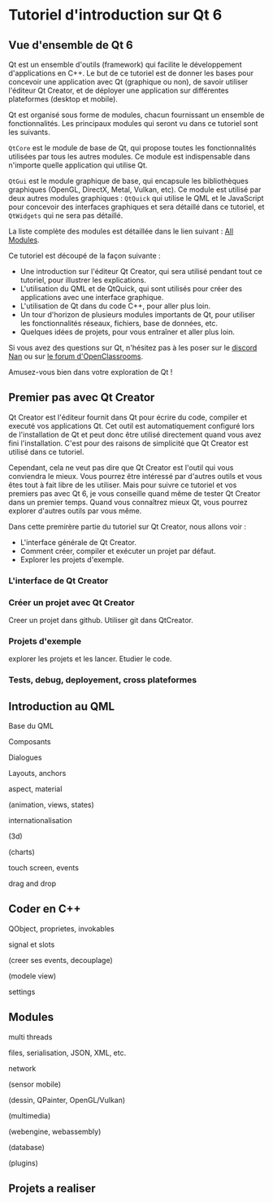 
# Tutoriel d'introduction sur Qt 6

## Vue d'ensemble de Qt 6

Qt est un ensemble d'outils (framework) qui facilite le développement d'applications en C++. Le but de ce tutoriel est
de donner les bases pour concevoir une application avec Qt (graphique ou non), de savoir utiliser l'éditeur Qt Creator,
et de déployer une application sur différentes plateformes (desktop et mobile).

Qt est organisé sous forme de modules, chacun fournissant un ensemble de fonctionnalités. Les principaux modules qui
seront vu dans ce tutoriel sont les suivants.

`QtCore` est le module de base de Qt, qui propose toutes les fonctionnalités utilisées par tous les autres modules. 
Ce module est indispensable dans n'importe quelle application qui utilise Qt.

`QtGui` est le module graphique de base, qui encapsule les bibliothèques graphiques (OpenGL, DirectX, Metal, Vulkan, etc). Ce
module est utilisé par deux autres modules graphiques : `QtQuick` qui utilise le QML et le JavaScript pour concevoir des interfaces
graphiques et sera détaillé dans ce tutoriel, et `QtWidgets` qui ne sera pas détaillé.

La liste complète des modules est détaillée dans le lien suivant : [All Modules](https://doc.qt.io/qt-6/qtmodules.html).

Ce tutoriel est découpé de la façon suivante :

- Une introduction sur l'éditeur Qt Creator, qui sera utilisé pendant tout ce tutoriel, pour illustrer les explications.
- L'utilisation du QML et de QtQuick, qui sont utilisés pour créer des applications avec une interface graphique.
- L'utilisation de Qt dans du code C++, pour aller plus loin.
- Un tour d'horizon de plusieurs modules importants de Qt, pour utiliser les fonctionnalités réseaux, fichiers, base de données, etc.
- Quelques idées de projets, pour vous entraîner et aller plus loin.

Si vous avez des questions sur Qt, n'hésitez pas à les poser sur le [discord Nan](https://discordapp.com/invite/zcWp9sC) ou sur
[le forum d'OpenClassrooms](https://openclassrooms.com/forum/categorie/langage-c-1).

Amusez-vous bien dans votre exploration de Qt !

## Premier pas avec Qt Creator

Qt Creator est l'éditeur fournit dans Qt pour écrire du code, compiler et executé vos applications Qt. Cet outil est automatiquement
configuré lors de l'installation de Qt et peut donc être utilisé directement quand vous avez fini l'installation. C'est pour des 
raisons de simplicité que Qt Creator est utilisé dans ce tutoriel.

Cependant, cela ne veut pas dire que Qt Creator est l'outil qui vous conviendra le mieux. Vous pourrez être intéressé par d'autres
outils et vous êtes tout à fait libre de les utiliser. Mais pour suivre ce tutoriel et vos premiers pas avec Qt 6, je vous conseille
quand même de tester Qt Creator dans un premier temps. Quand vous connaîtrez mieux Qt, vous pourrez explorer d'autres outils par
vous même.

Dans cette premirère partie du tutoriel sur Qt Creator, nous allons voir :

- L'interface générale de Qt Creator.
- Comment créer, compiler et exécuter un projet par défaut.
- Explorer les projets d'exemple.

### L'interface de Qt Creator

### Créer un projet avec Qt Creator

Creer un projet dans github. Utiliser git dans QtCreator.

### Projets d'exemple

explorer les projets et les lancer. Etudier le code.

### Tests, debug, deployement, cross plateformes

## Introduction au QML

Base du QML

Composants
 
Dialogues

Layouts, anchors

aspect, material

(animation, views, states)

internationalisation

(3d)

(charts)

touch screen, events

drag and drop

## Coder en C++

QObject, proprietes, invokables

signal et slots

(creer ses events, decouplage)

(modele view)

settings 

## Modules

multi threads

files, serialisation, JSON, XML, etc.

network

(sensor mobile)

(dessin, QPainter, OpenGL/Vulkan)

(multimedia)

(webengine, webassembly)

(database)

(plugins)


## Projets a realiser



